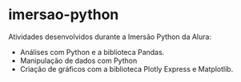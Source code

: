 # imersao-python

Atividades desenvolvidos durante a Imersão Python da Alura:
* Análises com Python e a biblioteca Pandas.
* Manipulação de dados com Python
* Criação de gráficos com a biblioteca Plotly Express e Matplotlib.

